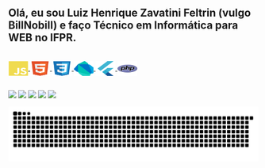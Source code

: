 
## Olá, eu sou Luiz Henrique Zavatini Feltrin (vulgo BillNobill) e faço Técnico em Informática para WEB no IFPR.
<div align="center">
  <a href="https://github.com/BillNobill">
</div>
<div style="display: inline_block"><br>
  <img align="center" alt="Js" height="30" width="40" src="https://raw.githubusercontent.com/devicons/devicon/master/icons/javascript/javascript-plain.svg">
  <img align="center" alt="HTML" height="30" width="40" src="https://raw.githubusercontent.com/devicons/devicon/master/icons/html5/html5-original.svg">
  <img align="center" alt="CSS" height="30" width="40" src="https://raw.githubusercontent.com/devicons/devicon/master/icons/css3/css3-original.svg">
  <img align="center" alt="DART" height="30" width="40" src="https://raw.githubusercontent.com/devicons/devicon/master/icons/dart/dart-original.svg">
  <img align="center" alt="FLUTTER" height="30" width="40" src="https://raw.githubusercontent.com/devicons/devicon/master/icons/flutter/flutter-original.svg">
  <img align="center" alt="FLUTTER" height="30" width="40" src="https://raw.githubusercontent.com/devicons/devicon/master/icons/php/php-original.svg">
</div>
  
  ##
 
<div> 
  <a href="https://www.youtube.com/channel/UCI_FzK7ID_KQSvtSYm84KoQ" target="_blank"><img src="https://img.shields.io/badge/YouTube-FF0000?style=for-the-badge&logo=youtube&logoColor=white" target="_blank"></a>
  <a href="https://www.instagram.com/luizhzf/" target="_blank"><img src="https://img.shields.io/badge/-Instagram-%23E4405F?style=for-the-badge&logo=instagram&logoColor=white" target="_blank"></a>
 	<a href="https://www.twitch.tv/billnobill" target="_blank"><img src="https://img.shields.io/badge/Twitch-9146FF?style=for-the-badge&logo=twitch&logoColor=white" target="_blank"></a>
 <a href="https://discord.gg/user/!ᵛᵘˡᵍᵒBillNobill#9360" target="_blank"><img src="https://img.shields.io/badge/Discord-7289DA?style=for-the-badge&logo=discord&logoColor=white" target="_blank"></a> 
  <a href = "mailto:zavatini.feltrin@gmail.com"><img src="https://img.shields.io/badge/-Gmail-%23333?style=for-the-badge&logo=gmail&logoColor=white" target="_blank"></a>

![snake svg](https://github.com/BillNobill/BillNobill/blob/output/github-contribution-grid-snake.svg)
 
</div>
